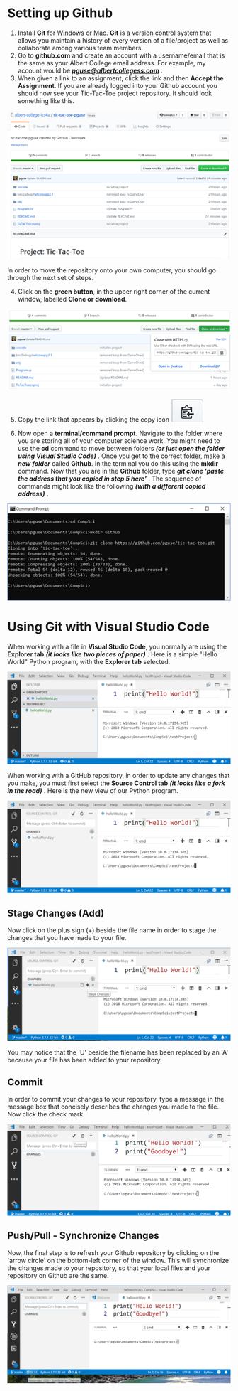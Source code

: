 # Setting up Github

1. Install **Git** for [Windows](https://git-scm.com/download/win) or [Mac](https://git-scm.com/download/mac).  **Git** is a version control system that allows you maintain a history of every version of a file/project as well as collaborate among various team members.
2. Go to **github.com** and create an account with a username/email that is the same as your Albert College email address.  For example, my account would be ***pguse@albertcollegess.com*** .
3. When given a link to an assignment, click the link and then **Accept the Assignment**.  If you are already logged into your Github account you should now see your Tic-Tac-Toe project repository.  It should look something like this.

![](images/ProjectTicTacToe.PNG)

In order to move the repository onto your own computer, you should go through the next set of steps.

4. Click on the **green button**, in the upper right corner of the current window, labelled **Clone or download**.

![](images/CloneOrDownload.PNG)

5. Copy the link that appears by clicking the copy icon ![](images/CopyButton.PNG)

6. Now open a **terminal/command prompt**.  Navigate to the folder where you are storing all of your computer science work.  You might need to use the **cd** command to move between folders ***(or just open the folder using Visual Studio Code)*** .  Once you get to the correct folder, make a ***new folder*** called **Github**.  In the terminal you do this using the **mkdir** command. Now that you are in the **Github** folder, type ***git clone 'paste the address that you copied in step 5 here'*** .  The sequence of commands might look like the following ***(with a different copied address)*** . 

![](images/CommandPrompt.PNG)

# Using Git with Visual Studio Code

When working with a file in **Visual Studio Code**, you normally are using the **Explorer tab** ***(it looks like two pieces of paper)*** .  Here is a simple "Hello World" Python program, with the **Explorer tab** selected.

![](images/VSCodeExplorerTab.PNG)

When working with a GitHub repository, in order to update any changes that you make, you must first select the **Source Control tab** ***(it looks like a fork in the road)*** .  Here is the new view of our Python program.

![](images/VSCodeSourceControlTab.PNG)

## Stage Changes (Add)

Now click on the plus sign (+) beside the file name in order to stage the changes that you have made to your file.

![](images/VSCodeStageChanges.png)

You may notice that the 'U' beside the filename has been replaced by an 'A' because your file has been added to your repository.

## Commit

In order to commit your changes to your repository, type a message in the message box that concisely describes the changes you made to the file.  Now click the check mark.

![](images/VSCodeCommit.png)

## Push/Pull - Synchronize Changes

Now, the final step is to refresh your Github repository by clicking on the 'arrow circle' on the bottom-left corner of the window.  This will synchronize the changes made to your repository, so that your local files and your repository on Github are the same.

![](images/VSCodeSynchronize.png)